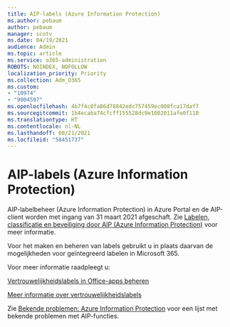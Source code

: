 ```yaml
---
title: AIP-labels (Azure Information Protection)
ms.author: pebaum
author: pebaum
manager: scotv
ms.date: 04/19/2021
audience: Admin
ms.topic: article
ms.service: o365-administration
ROBOTS: NOINDEX, NOFOLLOW
localization_priority: Priority
ms.collection: Adm_O365
ms.custom:
- "10974"
- "9004597"
ms.openlocfilehash: 4b7f4c0fa86d78842edc757459ec008fca17daf7
ms.sourcegitcommit: 1b4ecaba74cfcff155528dc9e1002011afe0f110
ms.translationtype: HT
ms.contentlocale: nl-NL
ms.lasthandoff: 08/21/2021
ms.locfileid: "58451737"
---
```

# <a name="azure-information-protection-aip-labels"></a>AIP-labels (Azure Information Protection)

AIP-labelbeheer (Azure Information Protection) in Azure Portal en de AIP-client worden met ingang van 31 maart 2021 afgeschaft. Zie [Labelen, classificatie en beveiliging door AIP (Azure Information Protection)](https://docs.microsoft.com/azure/information-protection/aip-classification-and-protection) voor meer informatie.

Voor het maken en beheren van labels gebruikt u in plaats daarvan de mogelijkheden voor geïntegreerd labelen in Microsoft 365. 

Voor meer informatie raadpleegt u:

[Vertrouwelijkheidslabels in Office-apps beheren](https://docs.microsoft.com/microsoft-365/compliance/sensitivity-labels-office-apps)

[Meer informatie over vertrouwelijkheidslabels](https://docs.microsoft.com/microsoft-365/compliance/sensitivity-labels)

Zie [Bekende problemen: Azure Information Protection](https://docs.microsoft.com/azure/information-protection/known-issues) voor een lijst met bekende problemen met AIP-functies.